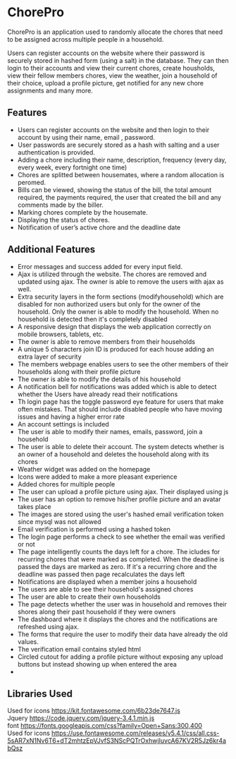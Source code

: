 # ChorePro

ChorePro is an application used to randomly allocate the chores that need to be assigned across multiple people in a household.

Users can register accounts on the website where their password is securely stored in hashed form (using a salt) in the database. They can then login to their accounts and view their current chores, create housholds, view their fellow members chores, view the weather,  join a household of their choice, upload a profile picture, get notified for any new chore assignments and many more.

## Features

-   Users can register accounts on the website and then login to their account by using their name, email , password.
-   User passwords are securely stored as a hash with salting and a user authentication is provided.
-   Adding a chore including their name, description, frequency (every day, every week, every fortnight one time)
-   Chores are splitted between housemates, where a random allocation is peromed.
-   Bills can be viewed, showing the status of the bill, the total amount required, the payments required, the user that created the bill and any comments made by the biller.
-   Marking chores complete by the housemate.
-   Displaying the status of chores.
-   Notification of user’s active chore and the deadline date

## Additional Features

-   Error messages and success added for every input field.
-   Ajax is utilized through the website. The chores are removed and updated using ajax. The owner is able to remove the users with ajax as well.
-   Extra security layers in the form sections (modifyhousehold) which are disabled for non authorized users but only for the owner of the household. Only the owner is able to modify the household. When no household is detected then it's completely disabled
-   A responsive design that displays the web application correctly on mobile browsers, tablets, etc.
-  The owner is able to remove members from their households
-  A unique 5 characters join ID is produced for each house adding an extra layer of security
-  The members webpage enables users to see the other members of their households along with their profile picture
-  The owner is able to modify the details of his household
-  A notification bell for notifications was added which is able to detect whether the Users have already read their notifications
- Th login page has the toggle password eye feature for users that make often mistakes. That should include disabled people who have moving issues and having a higher error rate
- An account settings is included
- The user is able to modify their names, emails, password, join a household
- The user is able to delete their account. The  system detects whether is an owner of a household and deletes the household along with its chores
- Weather widget was added on the homepage
- Icons were added to make a more pleasant experience
- Added chores for multiple people
- The user can upload a profile picture using ajax. Their displayed using js
- The user has an option to remove his/her profile picture and an avatar takes place
- The images are stored using the user's hashed email verification token since mysql was not allowed
- Email verification is performed using a hashed token
- The login page performs a check to see whether the email was verified or not
- The page intelligently counts the days left for a chore. The icludes for recurring chores that were marked as completed. When the deadline is passed the days are marked as zero. If it's a recurring chore and the deadline was passed then page recalculates the days left
- Notifications are displayed when a member joins a household
- The users are able to see their household's assigned chores
- The user are able to create their own households
- The page detects whether the user was in household and removes their shores along their past household if they were owners
- The dashboard where it displays the chores and the notifications are refreshed using ajax.
- The forms that require the user to modify their data have already the old values.
- The verification email contains styled html
- Circled cutout for adding a profile picture without exposing any upload buttons but instead showing up when entered the area
-
## Libraries Used
Used for icons
https://kit.fontawesome.com/6b23de7647.js <br /> 
Jquery
https://code.jquery.com/jquery-3.4.1.min.js <br /> 
font
https://fonts.googleapis.com/css?family=Open+Sans:300,400 <br /> 
Used for icons
https://use.fontawesome.com/releases/v5.4.1/css/all.css-5sAR7xN1Nv6T6+dT2mhtzEpVJvfS3NScPQTrOxhwjIuvcA67KV2R5Jz6kr4abQsz
